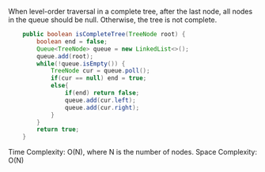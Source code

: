 
When level-order traversal in a complete tree, after the last node, all nodes in the queue should be null.
Otherwise, the tree is not complete.

```java
    public boolean isCompleteTree(TreeNode root) {
        boolean end = false;
        Queue<TreeNode> queue = new LinkedList<>();
        queue.add(root);
        while(!queue.isEmpty()) {
            TreeNode cur = queue.poll();
            if(cur == null) end = true;
            else{
                if(end) return false;
                queue.add(cur.left);
                queue.add(cur.right);
            }
        }
        return true;
    }
```
Time Complexity: O(N), where N is the number of nodes.
Space Complexity: O(N)
